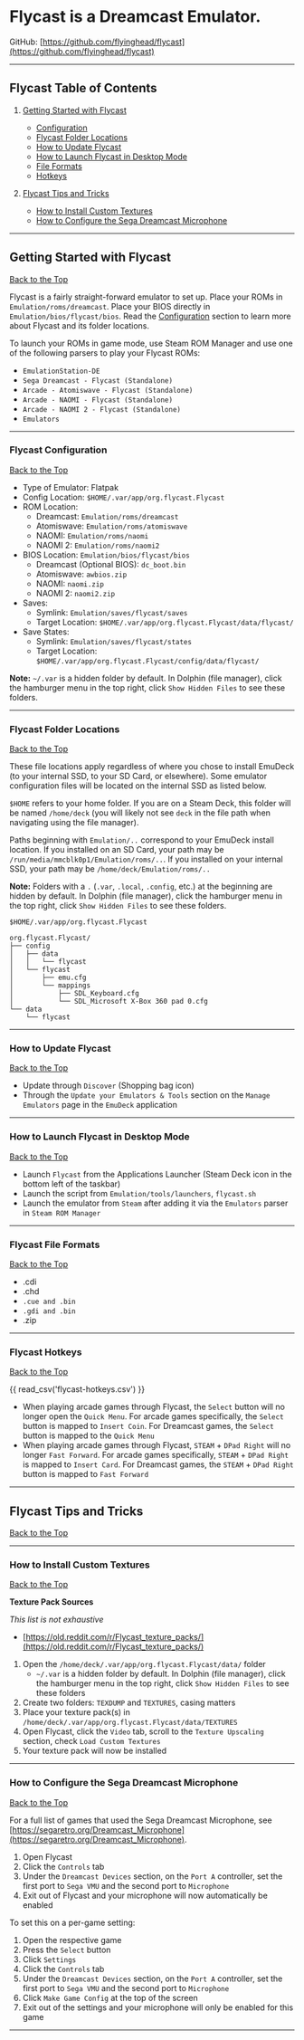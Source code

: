 # Flycast is a Dreamcast Emulator.

GitHub: [https://github.com/flyinghead/flycast](https://github.com/flyinghead/flycast)

***

## Flycast Table of Contents

1. [Getting Started with Flycast](#getting-started-with-flycast)
    - [Configuration](#flycast-configuration)
    - [Flycast Folder Locations](#flycast-folder-locations)
    - [How to Update Flycast](#how-to-update-flycast)
    - [How to Launch Flycast in Desktop Mode](#how-to-launch-flycast-in-desktop-mode)
    - [File Formats](#flycast-file-formats)
    - [Hotkeys](#flycast-hotkeys) 

2. [Flycast Tips and Tricks](#flycast-tips-and-tricks)
    - [How to Install Custom Textures](#how-to-install-custom-textures)
    - [How to Configure the Sega Dreamcast Microphone](#how-to-configure-the-sega-dreamcast-microphone)


***

## Getting Started with Flycast
[Back to the Top](#flycast-table-of-contents)

Flycast is a fairly straight-forward emulator to set up. Place your ROMs in `Emulation/roms/dreamcast`. Place your BIOS directly in `Emulation/bios/flycast/bios`. Read the [Configuration](#flycast-configuration) section to learn more about Flycast and its folder locations.

To launch your ROMs in game mode, use Steam ROM Manager and use one of the following parsers to play your Flycast ROMs:

* `EmulationStation-DE`
* `Sega Dreamcast - Flycast (Standalone)`
* `Arcade - Atomiswave - Flycast (Standalone)`
* `Arcade - NAOMI - Flycast (Standalone)`
* `Arcade - NAOMI 2 - Flycast (Standalone)` 
* `Emulators`


***

### Flycast Configuration
[Back to the Top](#flycast-table-of-contents)

* Type of Emulator: Flatpak
* Config Location: `$HOME/.var/app/org.flycast.Flycast`
* ROM Location: 
  * Dreamcast: `Emulation/roms/dreamcast`
  * Atomiswave: `Emulation/roms/atomiswave`
  * NAOMI: `Emulation/roms/naomi`
  * NAOMI 2: `Emulation/roms/naomi2`
* BIOS Location: `Emulation/bios/flycast/bios`
    * Dreamcast (Optional BIOS): `dc_boot.bin`
    * Atomiswave: `awbios.zip`
    * NAOMI: `naomi.zip`
    * NAOMI 2: `naomi2.zip`
* Saves:
    * Symlink: `Emulation/saves/flycast/saves`
    * Target Location: `$HOME/.var/app/org.flycast.Flycast/data/flycast/`
* Save States:
    * Symlink: `Emulation/saves/flycast/states`
    * Target Location: `$HOME/.var/app/org.flycast.Flycast/config/data/flycast/`

**Note:** `~/.var` is a hidden folder by default. In Dolphin (file manager), click the hamburger menu in the top right, click `Show Hidden Files` to see these folders.

***

### Flycast Folder Locations
[Back to the Top](#flycast-table-of-contents)

These file locations apply regardless of where you chose to install EmuDeck (to your internal SSD, to your SD Card, or elsewhere). Some emulator configuration files will be located on the internal SSD as listed below. 

`$HOME` refers to your home folder. If you are on a Steam Deck, this folder will be named `/home/deck` (you will likely not see `deck` in the file path when navigating using the file manager). 

Paths beginning with `Emulation/..` correspond to your EmuDeck install location. If you installed on an SD Card, your path may be `/run/media/mmcblk0p1/Emulation/roms/..`. If you installed on your internal SSD, your path may be `/home/deck/Emulation/roms/..`

**Note:** Folders with a `.` (`.var`, `.local`, `.config`, etc.) at the beginning are hidden by default. In Dolphin (file manager), click the hamburger menu in the top right, click `Show Hidden Files` to see these folders.

`$HOME/.var/app/org.flycast.Flycast`

```
org.flycast.Flycast/
├── config
│   ├── data
│   │   └── flycast
│   └── flycast
│       ├── emu.cfg
│       └── mappings
│           ├── SDL_Keyboard.cfg
│           └── SDL_Microsoft X-Box 360 pad 0.cfg
└── data
    └── flycast
```


***

### How to Update Flycast
[Back to the Top](#flycast-table-of-contents)

* Update through `Discover` (Shopping bag icon)
* Through the `Update your Emulators & Tools` section on the `Manage Emulators` page in the `EmuDeck` application


***

### How to Launch Flycast in Desktop Mode
[Back to the Top](#flycast-table-of-contents)

* Launch `Flycast` from the Applications Launcher (Steam Deck icon in the bottom left of the taskbar)
* Launch the script from `Emulation/tools/launchers`, `flycast.sh`
* Launch the emulator from `Steam` after adding it via the `Emulators` parser in `Steam ROM Manager`


***

### Flycast File Formats
[Back to the Top](#flycast-table-of-contents)

* .cdi
* .chd 
* `.cue and .bin` 
* `.gdi and .bin`
* .zip

***

### Flycast Hotkeys
[Back to the Top](#flycast-table-of-contents)

{{ read_csv('flycast-hotkeys.csv') }}

* When playing arcade games through Flycast, the `Select` button will no longer open the `Quick Menu`. For arcade games specifically, the `Select` button is mapped to `Insert Coin`. For Dreamcast games, the `Select` button is mapped to the `Quick Menu`
* When playing arcade games through Flycast, `STEAM` + `DPad Right` will no longer `Fast Forward`. For arcade games specifically, `STEAM` + `DPad Right` is mapped to `Insert Card`. For Dreamcast games, the `STEAM` + `DPad Right` button is mapped to `Fast Forward`

***

## Flycast Tips and Tricks
[Back to the Top](#flycast-table-of-contents)

***

### How to Install Custom Textures
[Back to the Top](#flycast-table-of-contents)

**Texture Pack Sources**

_This list is not exhaustive_

* [https://old.reddit.com/r/Flycast_texture_packs/](https://old.reddit.com/r/Flycast_texture_packs/)


1. Open the `/home/deck/.var/app/org.flycast.Flycast/data/` folder
    * `~/.var` is a hidden folder by default. In Dolphin (file manager), click the hamburger menu in the top right, click `Show Hidden Files` to see these folders
2. Create two folders: `TEXDUMP` and `TEXTURES`, casing matters
3. Place your texture pack(s) in `/home/deck/.var/app/org.flycast.Flycast/data/TEXTURES`
4. Open Flycast, click the `Video` tab, scroll to the `Texture Upscaling` section, check `Load Custom Textures`
5. Your texture pack will now be installed

***

### How to Configure the Sega Dreamcast Microphone
[Back to the Top](#flycast-table-of-contents)

For a full list of games that used the Sega Dreamcast Microphone, see [https://segaretro.org/Dreamcast_Microphone](https://segaretro.org/Dreamcast_Microphone).

1. Open Flycast
2. Click the `Controls` tab
3. Under the `Dreamcast Devices` section, on the `Port A` controller, set the first port to `Sega VMU` and the second port to `Microphone`
4. Exit out of Flycast and your microphone will now automatically be enabled

To set this on a per-game setting:

1. Open the respective game
2. Press the `Select` button
3. Click `Settings`
4. Click the `Controls` tab
5. Under the `Dreamcast Devices` section, on the `Port A` controller, set the first port to `Sega VMU` and the second port to `Microphone`
6. Click `Make Game Config` at the top of the screen
7. Exit out of the settings and your microphone will only be enabled for this game

***